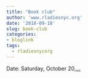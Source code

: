 ```yaml
---
title: "Book club"
author: 'www.rladiesnyc.org'
date: '2018-09-18'
slug: book-club
categories:
- bloglink
tags:
  - rladiesnycorg
---
```


Date: Saturday, October 20,[... <i class="fas fa-external-link-alt"></i>](http://www.rladiesnyc.org/post/book-club-r-packages-by-hadley-wickham/)

